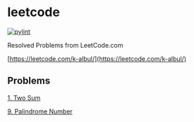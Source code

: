 # leetcode

[![pylint](https://github.com/albul-k/leetcode/actions/workflows/pylint.yml/pylint.svg?branch=main)](https://github.com/albul-k/leetcode/actions/workflows/pylint.yml)

Resolved Problems from LeetCode.com

[https://leetcode.com/k-albul/](https://leetcode.com/k-albul/)

## Problems

[1. Two Sum](https://github.com/albul-k/leetcode/blob/main/src/easy/two_sum.py)

[9. Palindrome Number](https://github.com/albul-k/leetcode/blob/main/src/easy/palindrome_number.py)